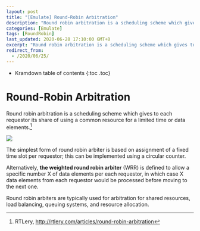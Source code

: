 ```yaml
---
layout: post
title: "[Emulate] Round-Robin Arbitration"
description: "Round robin arbitration is a scheduling scheme which gives to each requestor its share of using a common resource for a limited time or data elements."
categories: [Emulate]
tags: [RoundRobin]
last_updated: 2020-06-28 17:10:00 GMT+8
excerpt: "Round robin arbitration is a scheduling scheme which gives to each requestor its share of using a common resource for a limited time or data elements."
redirect_from:
  - /2020/06/25/
---
```


* Kramdown table of contents
{:toc .toc}
# Round-Robin Arbitration

Round robin arbitration is a scheduling scheme which gives to each requestor its share of using a common resource for a limited time or data elements.[^1]

![](http://rtlery.com/sites/default/files/queueing_fifos_and_arbiter.png)

The simplest form of round robin arbiter is based on assignment of a fixed time slot per requestor; this can be implemented using a circular counter. 

Alternatively, **the weighted round robin arbiter** (WRR) is defined to allow a specific number X of data elements per each requestor, in which case X data elements from each requestor would be processed before moving to the next one. 

Round robin arbiters are typically used for arbitration for shared resources, load balancing, queuing systems, and resource allocation.

[^1]: RTLery, http://rtlery.com/articles/round-robin-arbitration